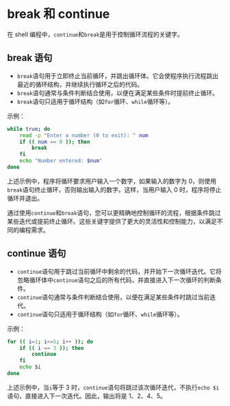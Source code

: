 # break 和 continue

在 shell 编程中，`continue`和`break`是用于控制循环流程的关键字。

## break 语句

- `break`语句用于立即终止当前循环，并跳出循环体。它会使程序执行流程跳出最近的循环结构，并继续执行循环之后的代码。
- `break`语句通常与条件判断结合使用，以便在满足某些条件时提前终止循环。
- `break`语句只适用于循环结构（如`for`循环、`while`循环等）。

示例：

```bash
while true; do
    read -p "Enter a number (0 to exit): " num
    if (( num == 0 )); then
        break
    fi
    echo "Number entered: $num"
done
```

上述示例中，程序将循环要求用户输入一个数字，如果输入的数字为 0，则使用`break`语句终止循环，否则输出输入的数字。这样，当用户输入 0 时，程序将停止循环并退出。

通过使用`continue`和`break`语句，您可以更精确地控制循环的流程，根据条件跳过某些迭代或提前终止循环。这些关键字提供了更大的灵活性和控制能力，以满足不同的编程需求。

## continue 语句

- `continue`语句用于跳过当前循环中剩余的代码，并开始下一次循环迭代。它将忽略循环体中`continue`语句之后的所有代码，并直接进入下一次循环的判断条件。
- `continue`语句通常与条件判断结合使用，以便在满足某些条件时跳过当前迭代。
- `continue`语句只适用于循环结构（如`for`循环、`while`循环等）。

示例：

```bash
for (( i=1; i<=5; i++ )); do
    if (( i == 3 )); then
        continue
    fi
    echo $i
done
```

上述示例中，当`i`等于 3 时，`continue`语句将跳过该次循环迭代，不执行`echo $i`语句，直接进入下一次迭代。因此，输出将是 1、2、4、5。
